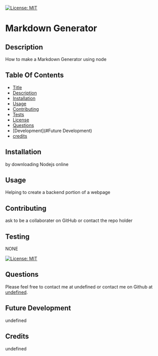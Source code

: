 [![License: MIT](https://img.shields.io/badge/License-MIT-yellow.svg)](https://opensource.org/licenses/MIT)
# Markdown Generator

## Description
How to make a Markdown Generator using node

## Table Of Contents
- [Title](#title)
- [Description](#Description)
- [Installation](#Installation)
- [Usage](#Usage)
- [Contributing](#title)
- [Tests](#Tests)
- [License](#License)
- [Questions](#Questions)
- [Development](#Future Development)
- [credits](#Credits)

## Installation
by downloading Nodejs online

## Usage
Helping to create a backend portion of a webpage

## Contributing
ask to be a collaborater on GitHub or contact the repo holder

## Testing
NONE

[![License: MIT](https://img.shields.io/badge/License-MIT-yellow.svg)](https://opensource.org/licenses/MIT)

## Questions
Please feel free to contact me at undefined or contact me on Github at [undefined](https://github.com/undefined).

## Future Development
undefined

## Credits
undefined
